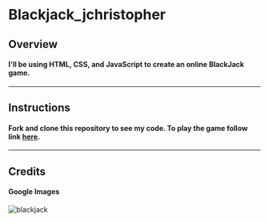 # Blackjack_jchristopher

## Overview
#### I'll be using <strong>HTML</strong>, <strong>CSS</strong>, and <strong>JavaScript</strong> to create an online BlackJack game.
---
## Instructions
#### Fork and clone this repository to see my code. To play the game follow link [here](magnificent-appliance.surge.sh).
---
## Credits
#### Google Images
![blackjack](https://www.888casino.com/blog/sites/newblog.888casino.com/files/2019-09/blackjack-skills.png)
